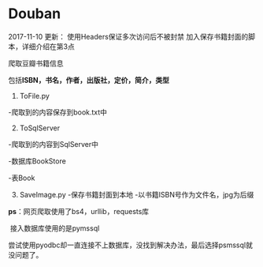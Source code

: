 # Douban
2017-11-10 更新：
    使用Headers保证多次访问后不被封禁
    加入保存书籍封面的脚本，详细介绍在第3点

爬取豆瓣书籍信息

包括**ISBN，书名，作者，出版社，定价，简介，类型**

1. ToFile.py

  ​-爬取到的内容保存到book.txt中

2. ToSqlServer

  -爬取到的内容到SqlServer中

  -数据库BookStore

  -表Book

3. SaveImage.py
  -保存书籍封面到本地
  -以书籍ISBN号作为文件名，jpg为后缀


**ps**：网页爬取使用了bs4，urllib，requests库

​	接入数据库使用的是pymssql

​	尝试使用pyodbc却一直连接不上数据库，没找到解决办法，最后选择psmssql就没问题了。
